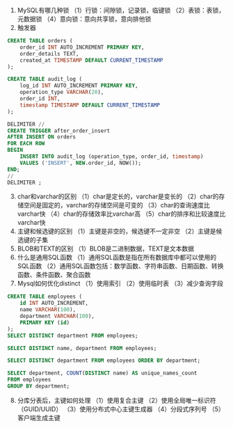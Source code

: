 1. MySQL有哪几种锁
（1）行锁：间隙锁，记录锁，临键锁
（2）表锁：表锁，元数据锁
（4）意向锁：意向共享锁，意向排他锁
2. 触发器
```sql
CREATE TABLE orders (
    order_id INT AUTO_INCREMENT PRIMARY KEY,
    order_details TEXT,
    created_at TIMESTAMP DEFAULT CURRENT_TIMESTAMP
);

CREATE TABLE audit_log (
    log_id INT AUTO_INCREMENT PRIMARY KEY,
    operation_type VARCHAR(20),
    order_id INT,
    timestamp TIMESTAMP DEFAULT CURRENT_TIMESTAMP
);
```
```sql
DELIMITER //
CREATE TRIGGER after_order_insert
AFTER INSERT ON orders 
FOR EACH ROW
BEGIN
    INSERT INTO audit_log (operation_type, order_id, timestamp)
    VALUES ('INSERT', NEW.order_id, NOW());
END;
//
DELIMITER ;
```
3. char和varchar的区别
（1）char是定长的，varchar是变长的
（2）char的存储空间是固定的，varchar的存储空间是可变的
（3）char的查询速度比varchar快
（4）char的存储效率比varchar高
（5）char的排序和比较速度比varchar快
4. 主键和候选键的区别
（1）主键是非空的，候选键不一定非空
（2）主键是候选键的子集
5. BLOB和TEXT的区别
（1）BLOB是二进制数据，TEXT是文本数据
6. 什么是通用SQL函数
（1）通用SQL函数是指在所有数据库中都可以使用的SQL函数
（2）通用SQL函数包括：数学函数、字符串函数、日期函数、转换函数、条件函数、聚合函数
7. Mysql如何优化distinct
（1）使用索引
（2）使用临时表
（3）减少查询字段
```sql
CREATE TABLE employees (
    id INT AUTO_INCREMENT,
    name VARCHAR(100),
    department VARCHAR(100),
    PRIMARY KEY (id)
);
SELECT DISTINCT department FROM employees;

SELECT DISTINCT name, department FROM employees; 

SELECT DISTINCT department FROM employees ORDER BY department;

SELECT department, COUNT(DISTINCT name) AS unique_names_count
FROM employees
GROUP BY department;
```
8. 分库分表后，主键如何处理
（1）使用复合主键
（2）使用全局唯一标识符（GUID/UUID）
（3）使用分布式中心主键生成器
（4）分段式序列号
（5）客户端生成主键



